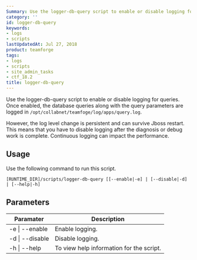 ```yaml
---
Summary: Use the logger-db-query script to enable or disable logging for queries.
category: ''
id: logger-db-query
keywords:
- logs
- scripts
lastUpdatedAt: Jul 27, 2018
product: teamforge
tags:
- logs
- scripts
- site_admin_tasks
- ctf_18.2
title: logger-db-query
---
```


Use the logger-db-query script to enable or disable logging for queries. Once enabled, the database queries along with the query parameters are logged in `/opt/collabnet/teamfoge/log/apps/query.log`.

However, the log level change is persistent and can survive Jboss restart. This means that you have to disable logging after the diagnosis or debug work is complete. Continuous logging can impact the performance.

## Usage
Use the following command to run this script.
```shell
[RUNTIME_DIR]/scripts/logger-db-query [[--enable|-e] | [--disable|-d] | [--help|-h]
````
## Parameters

| Paramater | Description |
|-----------|-------------|
| -e \| --enable | Enable logging. |
| -d \| --disable | Disable logging. |
| -h \| --help | To view help information for the script. |


